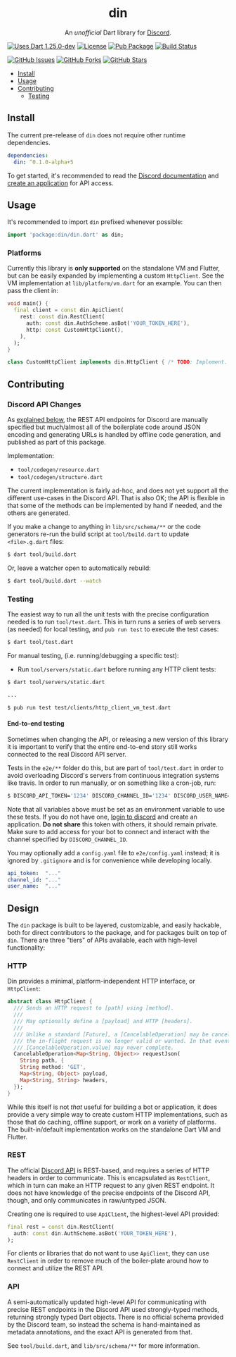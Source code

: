 <p align="center">
  <h1 align="center">din</h1>
  <p align="center">
    An <em>unofficial</em> Dart library for <a href="https://discordapp.com/developers">Discord</a>.
  </p>
</p>

[![Uses Dart 1.25.0-dev](https://img.shields.io/badge/dart-%3E%3D1.25.0-blue.svg)](https://www.dartlang.org/install/archive#dev-channel)
[![License](https://img.shields.io/badge/License-BSD%203--Clause-blue.svg)](https://opensource.org/licenses/BSD-3-Clause)
[![Pub Package](https://img.shields.io/pub/v/din.svg)](https://pub.dartlang.org/packages/din)
[![Build Status](https://travis-ci.org/matanlurey/din.svg)](https://travis-ci.org/matanlurey/din)

[![GitHub Issues](https://img.shields.io/github/issues/matanlurey/din.svg)](https://github.com/matanlurey/din/issues)
[![GitHub Forks](https://img.shields.io/github/stars/matanlurey/din.svg)](https://github.com/matanlurey/din/forks)
[![GitHub Stars](https://img.shields.io/github/stars/matanlurey/din.svg)](https://github.com/matanlurey/din/stars)

* [Install](#install)
* [Usage](#usage)
* [Contributing](#contributing)
  * [Testing](#testing)

## Install

The current pre-release of `din` does not require other runtime dependencies.

```yaml
dependencies:
  din: ^0.1.0-alpha+5
```

To get started, it's recommended to read the
[Discord documentation](https://discordapp.com/developers) and
[create an application](https://discordapp.com/developers/applications/me) for
API access.

## Usage

It's recommended to import `din` prefixed whenever possible:

```dart
import 'package:din/din.dart' as din;
```

### Platforms

Currently this library is **only supported** on the standalone VM and Flutter,
but can be easily expanded by implementing a custom `HttpClient`. See the VM
implementation at `lib/platform/vm.dart` for an example. You can then pass the
client in:

```dart
void main() {
  final client = const din.ApiClient(
    rest: const din.RestClient(
      auth: const din.AuthScheme.asBot('YOUR_TOKEN_HERE'),
      http: const CustomHttpClient(),
    ),
  );
}

class CustomHttpClient implements din.HttpClient { /* TODO: Implement. */ }
```

## Contributing

### Discord API Changes

As [explained below](#api), the REST API endpoints for Discord are manually
specified but much/almost all of the boilerplate code around JSON encoding and
generating URLs is handled by offline code generation, and published as part of
this package.

Implementation:
* `tool/codegen/resource.dart`
* `tool/codegen/structure.dart`

The current implementation is fairly ad-hoc, and does not yet support all the
different use-cases in the Discord API. That is also OK; the API is flexible in
that some of the methods can be implemented by hand if needed, and the others
are generated.

If you make a change to anything in `lib/src/schema/**` or the code generators
re-run the build script at `tool/build.dart` to update `<file>.g.dart` files:

```sh
$ dart tool/build.dart
```

Or, leave a watcher open to automatically rebuild:

```sh
$ dart tool/build.dart --watch
```

### Testing

The easiest way to run all the unit tests with the precise configuration needed
is to run `tool/test.dart`. This in turn runs a series of web servers
(as needed) for local testing, and `pub run test` to execute the test cases:

```sh
$ dart tool/test.dart
```

For manual testing, (i.e. running/debugging a specific test):

* Run `tool/servers/static.dart` before running any HTTP client tests:

```sh
$ dart tool/servers/static.dart

...

$ pub run test test/clients/http_client_vm_test.dart
```

#### End-to-end testing

Sometimes when changing the API, or releasing a new version of this library it
is important to verify that the entire end-to-end story still works connected
to the real Discord API server.

Tests in the `e2e/**` folder do this, but are part of `tool/test.dart` in order
to avoid overloading Discord's servers from continuous integration systems like
travis. In order to run manually, or on something like a cron-job, run:

```sh
$ DISCORD_API_TOKEN='1234' DISCORD_CHANNEL_ID='1234' DISCORD_USER_NAME='...' pub run test e2e
```

Note that all variables above must be set as an environment variable to use
these tests. If you do not have one, [login to discord](https://discordapp.com/developers/applications/me)
and create an application. **Do not share** this token with others, it should
remain private. Make sure to add access for your bot to connect and interact
with the channel specified by `DISCORD_CHANNEL_ID`.

You may optionally add a `config.yaml` file to `e2e/config.yaml` instead; it
is ignored by `.gitignore` and is for convenience while developing locally.

```yaml
api_token:  "..."
channel_id: "..."
user_name:  "..."
```

## Design

The `din` package is built to be layered, customizable, and easily hackable,
both for direct contributors to the package, and for packages built on top of
`din`. There are three "tiers" of APIs available, each with high-level
functionality:

### HTTP

Din provides a minimal, platform-independent HTTP interface, or `HttpClient`:

```dart
abstract class HttpClient {
  /// Sends an HTTP request to [path] using [method].
  ///
  /// May optionally define a [payload] and HTTP [headers].
  ///
  /// Unlike a standard [Future], a [CancelableOperation] may be cancelled if
  /// the in-flight request is no longer valid or wanted. In that event, the
  /// [CancelableOperation.value] may never complete.
  CancelableOperation<Map<String, Object>> requestJson(
    String path, {
    String method: 'GET',
    Map<String, Object> payload,
    Map<String, String> headers,
  });
}
```

While this itself is not _that_ useful for building a bot or application, it
does provide a very simple way to create custom HTTP implementations, such as
those that do caching, offline support, or work on a variety of platforms. The
built-in/default implementation works on the standalone Dart VM and Flutter.

### REST

The official [Discord API](https://discordapp.com/developers/docs/reference) is
REST-based, and requires a series of HTTP headers in order to communicate. This
is encapsulated as `RestClient`, which in turn can make an HTTP request to any
given REST endpoint. It does not have knowledge of the precise endpoints of
the Discord API, though, and only communicates in raw/untyped JSON.

Creating one is required to use `ApiClient`, the highest-level API provided:

```dart
final rest = const din.RestClient(
  auth: const din.AuthScheme.asBot('YOUR_TOKEN_HERE'),
);
```

For clients or libraries that do not want to use `ApiClient`, they can use
`RestClient` in order to remove much of the boiler-plate around how to connect
and utilize the REST API.

### API

A semi-automatically updated high-level API for communicating with precise REST
endpoints in the Discord API used strongly-typed methods, returning strongly
typed Dart objects. There is no official schema provided by the Discord team,
so instead the schema is hand-maintained as metadata annotations, and the exact
API is generated from that.

See `tool/build.dart`, and `lib/src/schema/**` for more information.
